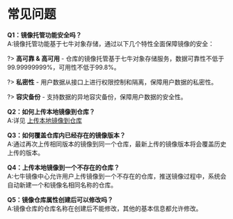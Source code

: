 # 常见问题

**Q1：镜像托管功能安全吗？**    
A:镜像托管功能基于七牛对象存储，通过以下几个特性全面保障镜像的安全：

?> **高可靠 & 高可用** - 仓库的镜像托管基于七牛对象存储服务，数据可靠性不低于99.99999999%，可用性不低于99.8%。

?> **私密性** - 用户数据从接口上进行权限控制和隔离，保障用户数据的私密性。

?> **容灾备份** - 支持数据的异地容灾备份，保障用户数据的安全性。

**Q2：如何上传本地镜像到仓库？**    
A:详见 [上传本地镜像到仓库](quick-start/push-image.md)

**Q3：如何覆盖仓库内已经存在的镜像版本？**    
A:通过再次上传相同版本的镜像到同一个仓库，最新上传的镜像版本将会覆盖历史上传的版本。

**Q4：上传本地镜像到一个不存在的仓库？**    
A:七牛镜像中心允许用户上传镜像到一个不存在的仓库，推送镜像过程中，系统会自动新建一个和镜像名相同名称的仓库。

**Q5：镜像仓库属性创建后可以修改吗？**    
A:镜像仓库的仓库名称在创建后不能修改，其他的基本信息都允许修改。



